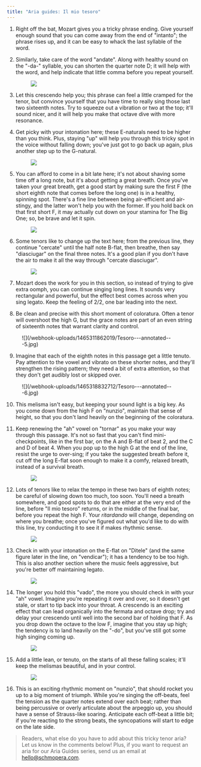 ```yaml
---
title: "Aria guides: Il mio tesoro"
---
```


1. Right off the bat, Mozart gives you a tricky phrase ending. Give yourself enough sound that you can come away from the end of "intanto"; the phrase rises up, and it can be easy to whack the last syllable of the word.

2. Similarly, take care of the word "andate". Along with healthy sound on the "-da-" syllable, you can shorten the quarter note D; it will help with the word, and help indicate that little comma before you repeat yourself.<figure data-type="image">![](/webhook-uploads/1465311825102/Tesoro---annotated---1.jpg)
</figure>

3. Let this crescendo help you; this phrase can feel a little cramped for the tenor, but convince yourself that you have time to really sing those last two sixteenth notes. Try to squeeze out a vibration or two at the top; it'll sound nicer, and it will help you make that octave dive with more resonance.

4. Get picky with your intonation here; these E-naturals need to be higher than you think. Plus, staying "up" will help you through this tricky spot in the voice without falling down; you've just got to go back up again, plus another step up to the G-natural.<figure data-type="image">![](/webhook-uploads/1465311752139/Tesoro---annotated---2.jpg)
</figure>

5. You can afford to come in a bit late here; it's not about shaving some time off a long note, but it's about getting a great breath. Once you've taken your great breath, get a good start by making sure the first F (the short eighth note that comes before the long one) is in a healthy, spinning spot. There's a fine line between being air-efficient and air-stingy, and the latter won't help you with the former. If you hold back on that first short F, it may actually cut down on your stamina for The Big One; so, be brave and let it spin.<figure data-type="image">![](/webhook-uploads/1465311835916/Tesoro---annotated---3.jpg)
</figure>

6. Some tenors like to change up the text here; from the previous line, they continue "cercate" until the half note B-flat, then breathe, then say "diasciugar" on the final three notes. It's a good plan if you don't have the air to make it all the way through "cercate diasciugar".<figure data-type="image">![](/webhook-uploads/1465311849050/Tesoro---annotated---4.jpg)
</figure>

7. Mozart does the work for you in this section, so instead of trying to give extra oomph, you can continue singing long lines. It sounds very rectangular and powerful, but the effect best comes across when you sing legato. Keep the feeling of 2/2, one bar leading into the next.

8. Be clean and precise with this short moment of coloratura. Often a tenor will overshoot the high G, but the grace notes are part of an even string of sixteenth notes that warrant clarity and control.
<figure data-type="image">![](/webhook-uploads/1465311862019/Tesoro---annotated---5.jpg)
</figure>

9. Imagine that each of the eighth notes in this passage get a little tenuto. Pay attention to the vowel and vibrato on these shorter notes, and they'll strengthen the rising pattern; they need a bit of extra attention, so that they don't get audibly lost or skipped over.
<figure data-type="image">![](/webhook-uploads/1465318832712/Tesoro---annotated---6.jpg)
</figure>

10. This melisma isn't easy, but keeping your sound light is a big key. As you come down from the high F on "nunzio", maintain that sense of height, so that you don't land heavily on the beginning of the coloratura.

11. Keep renewing the "ah" vowel on "tornar" as you make your way through this passage. It's not so fast that you can't find mini-checkpoints, like in the first bar, on the A and B-flat of beat 2, and the C and D of beat 4. When you pop up to the high G at the end of the line, resist the urge to over-sing; if you take the suggested breath before it, cut off the long E-flat soon enough to make it a comfy, relaxed breath, instead of a survival breath.<figure data-type="image">![](/webhook-uploads/1465318815246/Tesoro---annotated---extra.jpg)
</figure>

12. Lots of tenors like to relax the tempo in these two bars of eighth notes; be careful of slowing down too much, too soon. You'll need a breath somewhere, and good spots to do that are either at the very end of the line, before "Il mio tesoro" returns, or in the middle of the final bar, before you repeat the high F. Your *ritardando* will change, depending on where you breathe; once you've figured out what you'd like to do with this line, try conducting it to see it if makes rhythmic sense.<figure data-type="image">![](/webhook-uploads/1465311888473/Tesoro---annotated---7.jpg)
</figure>

13. Check in with your intonation on the E-flat on "Ditele" (and the same figure later in the line, on "vendicar"); it has a tendency to be too high. This is also another section where the music feels aggressive, but you're better off maintaining legato.<figure data-type="image">![](/webhook-uploads/1465311899087/Tesoro---annotated---8.jpg)
</figure>

14. The longer you hold this "vado", the more you should check in with your "ah" vowel. Imagine you're repeating it over and over, so it doesn't get stale, or start to tip back into your throat. A crescendo is an exciting effect that can lead organically into the fermata and octave drop; try and delay your crescendo until well into the second bar of holding that F. As you drop down the octave to the low F, imagine that you stay up high; the tendency is to land heavily on the "-do", but you've still got some high singing coming up.<figure data-type="image">![](/webhook-uploads/1465311909372/Tesoro---annotated---9.jpg)
</figure>

15. Add a little lean, or tenuto, on the starts of all these falling scales; it'll keep the melismas beautiful, and in your control.<figure data-type="image">![](/webhook-uploads/1465311919080/Tesoro---annotated---10.jpg)
</figure>

16. This is an exciting rhythmic moment on "nunzio", that should rocket you up to a big moment of triumph. While you're singing the off-beats, feel the tension as the quarter notes extend over each beat; rather than being percussive or overly articulate about the arpeggio up, you should have a sense of Strauss-like soaring. Anticipate each off-beat a little bit; if you're reacting to the strong beats, the syncopations will start to edge on the late side.

>Readers, what else do you have to add about this tricky tenor aria? Let us know in the comments below! Plus, if you want to request an aria for our Aria Guides series, send us an email at [hello@schmopera.com](mailto:hello@schmopera.com).
